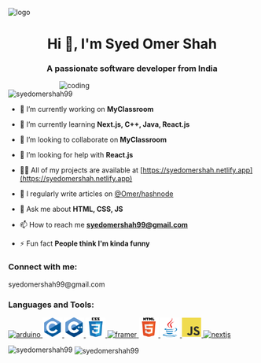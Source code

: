 ![logo](https://media.licdn.com/dms/image/D5616AQGpIhcxoObQlg/profile-displaybackgroundimage-shrink_350_1400/0/1687172368018?e=1700092800&v=beta&t=a2gpd7kMsZO1BqN9G_pX-7dby75i64csr32-Xrz9bAg)

<h1 align="center">Hi 👋, I'm Syed Omer Shah</h1>
<h3 align="center">A passionate software developer from India</h3>

<img align="right" alt="coding" width="400" src="https://media1.giphy.com/media/qgQUggAC3Pfv687qPC/giphy.gif">

<p align="left"> <img src="https://komarev.com/ghpvc/?username=syedomershah99&label=Profile%20views&color=0e75b6&style=flat" alt="syedomershah99" /> </p>

- 🔭 I’m currently working on **MyClassroom**

- 🌱 I’m currently learning **Next.js, C++, Java, React.js**

- 👯 I’m looking to collaborate on **MyClassroom**

- 🤝 I’m looking for help with **React.js**

- 👨‍💻 All of my projects are available at [https://syedomershah.netlify.app](https://syedomershah.netlify.app)

- 📝 I regularly write articles on [@Omer/hashnode](@Omer/hashnode)

- 💬 Ask me about **HTML, CSS, JS**

- 📫 How to reach me **syedomershah99@gmail.com**

- ⚡ Fun fact **People think I'm kinda funny**

<h3 align="left">Connect with me:</h3>
<p align="left">syedomershah99@gmail.com 
</p>

<h3 align="left">Languages and Tools:</h3>
<p align="left"> <a href="https://www.arduino.cc/" target="_blank" rel="noreferrer"> <img src="https://cdn.worldvectorlogo.com/logos/arduino-1.svg" alt="arduino" width="40" height="40"/> </a> <a href="https://www.cprogramming.com/" target="_blank" rel="noreferrer"> <img src="https://raw.githubusercontent.com/devicons/devicon/master/icons/c/c-original.svg" alt="c" width="40" height="40"/> </a> <a href="https://www.w3schools.com/cpp/" target="_blank" rel="noreferrer"> <img src="https://raw.githubusercontent.com/devicons/devicon/master/icons/cplusplus/cplusplus-original.svg" alt="cplusplus" width="40" height="40"/> </a> <a href="https://www.w3schools.com/css/" target="_blank" rel="noreferrer"> <img src="https://raw.githubusercontent.com/devicons/devicon/master/icons/css3/css3-original-wordmark.svg" alt="css3" width="40" height="40"/> </a> <a href="https://www.framer.com/" target="_blank" rel="noreferrer"> <img src="https://www.vectorlogo.zone/logos/framer/framer-icon.svg" alt="framer" width="40" height="40"/> </a> <a href="https://www.w3.org/html/" target="_blank" rel="noreferrer"> <img src="https://raw.githubusercontent.com/devicons/devicon/master/icons/html5/html5-original-wordmark.svg" alt="html5" width="40" height="40"/> </a> <a href="https://www.java.com" target="_blank" rel="noreferrer"> <img src="https://raw.githubusercontent.com/devicons/devicon/master/icons/java/java-original.svg" alt="java" width="40" height="40"/> </a> <a href="https://developer.mozilla.org/en-US/docs/Web/JavaScript" target="_blank" rel="noreferrer"> <img src="https://raw.githubusercontent.com/devicons/devicon/master/icons/javascript/javascript-original.svg" alt="javascript" width="40" height="40"/> </a> <a href="https://nextjs.org/" target="_blank" rel="noreferrer"> <img src="https://cdn.worldvectorlogo.com/logos/nextjs-2.svg" alt="nextjs" width="40" height="40"/> </a> </p>

<p><img align="left" src="https://github-readme-stats.vercel.app/api/top-langs?username=syedomershah99&show_icons=true&locale=en&layout=compact" alt="syedomershah99" /></p>

<p>&nbsp;<img align="center" src="https://github-readme-stats.vercel.app/api?username=syedomershah99&show_icons=true&locale=en" alt="syedomershah99" /></p>
